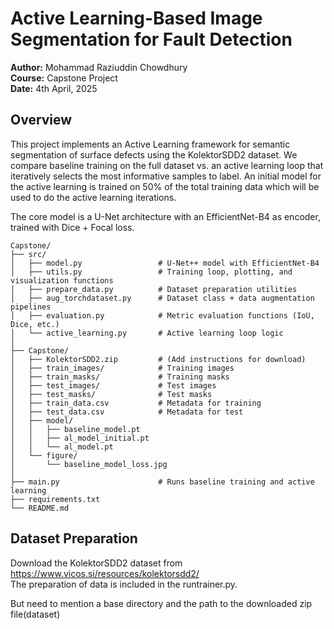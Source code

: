 # Active Learning-Based Image Segmentation for Fault Detection

**Author:** Mohammad Raziuddin Chowdhury  
**Course:** Capstone Project  
**Date:** 4th April, 2025  

## Overview

This project implements an Active Learning framework for semantic segmentation of surface defects using the KolektorSDD2 dataset. We compare baseline training on the full dataset vs. an active learning loop that iteratively selects the most informative samples to label. An initial model for the active learning is trained on 50% of the total training data which will be used to do the active learning iterations.

The core model is a U-Net architecture with an EfficientNet-B4 as encoder, trained with Dice + Focal loss.

```
Capstone/
├── src/
│   ├── model.py                 # U-Net++ model with EfficientNet-B4
│   ├── utils.py                 # Training loop, plotting, and visualization functions
│   ├── prepare_data.py          # Dataset preparation utilities
│   ├── aug_torchdataset.py      # Dataset class + data augmentation pipelines
│   ├── evaluation.py            # Metric evaluation functions (IoU, Dice, etc.)
│   └── active_learning.py       # Active learning loop logic
│
├── Capstone/
│   ├── KolektorSDD2.zip         # (Add instructions for download)
│   ├── train_images/            # Training images
│   ├── train_masks/             # Training masks
│   ├── test_images/             # Test images
│   ├── test_masks/              # Test masks
│   ├── train_data.csv           # Metadata for training
│   ├── test_data.csv            # Metadata for test
│   ├── model/
│   │   ├── baseline_model.pt
│   │   ├── al_model_initial.pt
│   │   └── al_model.pt
│   └── figure/
│       └── baseline_model_loss.jpg
│
├── main.py                      # Runs baseline training and active learning
├── requirements.txt
└── README.md
```


## Dataset Preparation
Download the KolektorSDD2 dataset from https://www.vicos.si/resources/kolektorsdd2/  
The preparation of data is included in the runtrainer.py. 

But need to mention a base directory and the path to the downloaded zip file(dataset)





